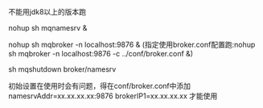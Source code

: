 不能用jdk8以上的版本跑

nohup sh mqnamesrv & 

nohup sh mqbroker -n localhost:9876 &
(指定使用broker.conf配置跑:nohup sh mqbroker -n localhost:9876 -c ../conf/broker.conf &)

sh mqshutdown broker/namesrv

初始设置在使用时会有问题，得在conf/broker.conf中添加
namesrvAddr=xx.xx.xx.xx:9876
brokerIP1=xx.xx.xx.xx
才能使用